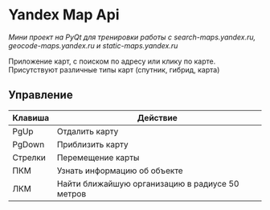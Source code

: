 # Yandex Map Api

*Мини проект на PyQt для тренировки работы с search-maps.yandex.ru, geocode-maps.yandex.ru и static-maps.yandex.ru*

Приложение карт, с поиском по адресу или клику по карте. Присутствуют различные типы карт (спутник, гибрид, карта)

## Управление

|Клавиша|Действие  |
|--|--|
| PgUp |Отдалить карту  |
| PgDown |Приблизить карту  |
| Стрелки |Перемещение карты  |
| ПКМ | Узнать информацию об объекте  |
| ЛКМ | Найти ближайшую организацию в радиусе 50 метров|
